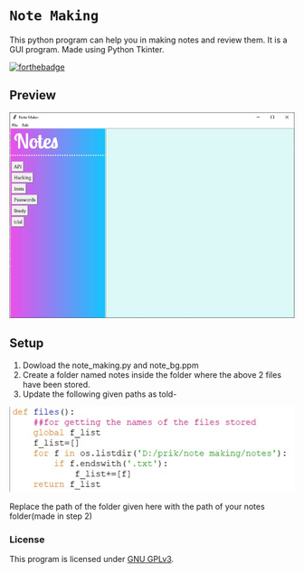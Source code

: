 # `Note Making`
This python program can help you in making notes and review them. It is a GUI program. Made using Python Tkinter.

[![forthebadge](https://forthebadge.com/images/badges/made-with-python.svg)](https://forthebadge.com)  

## Preview
[![startup](https://github.com/pri-k/Note-making/blob/master/images%20for%20readme/starting.jpg)](https://instagram.com/technicalprik)

## Setup
1) Dowload the note_making.py and note_bg.ppm
2) Create a folder named notes inside the folder where the above 2 files have been stored.
3) Update the following given paths as told-

![files_path](https://github.com/pri-k/Note-making/blob/master/images%20for%20readme/files_path.jpg)

Replace the path of the folder given here with the path of your notes folder(made in step 2) 

### License
This program is licensed under [GNU GPLv3](https://choosealicense.com/licenses/gpl-3.0/).
